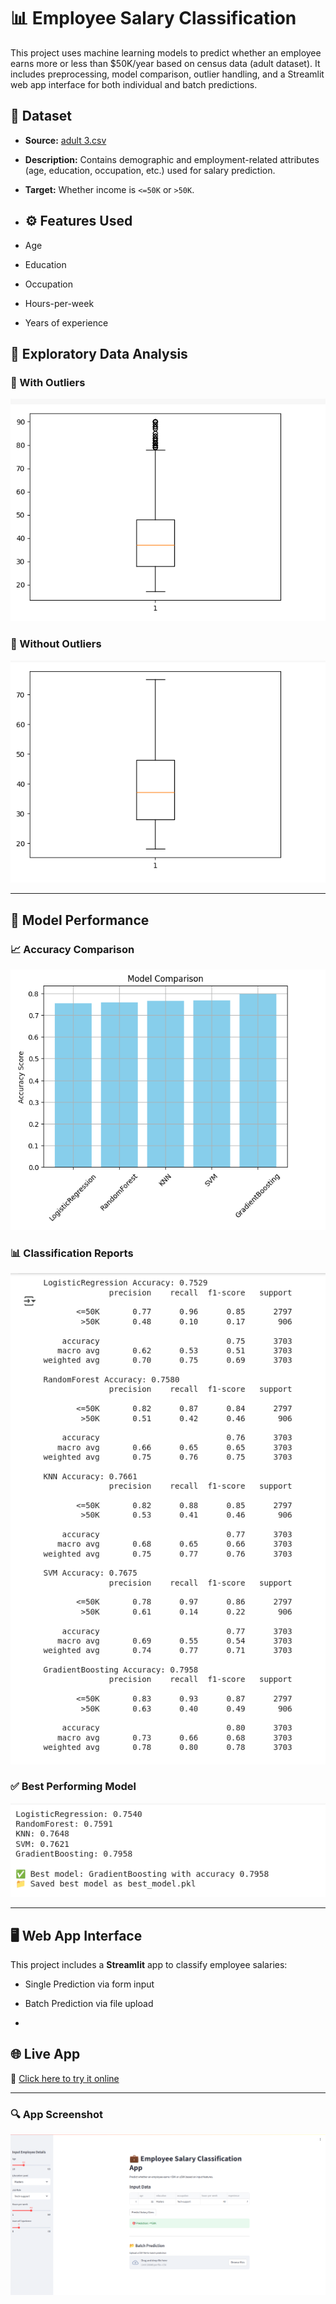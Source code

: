 # 📊 Employee Salary Classification

This project uses machine learning models to predict whether an employee earns more or less than $50K/year based on census data (adult dataset). It includes preprocessing, model comparison, outlier handling, and a Streamlit web app interface for both individual and batch predictions.

## 📁 Dataset

- **Source:** [adult 3.csv](./adult%203.csv)
- **Description:** Contains demographic and employment-related attributes (age, education, occupation, etc.) used for salary prediction.
- **Target:** Whether income is `<=50K` or `>50K`.

- ## ⚙️ Features Used

- Age  
- Education  
- Occupation  
- Hours-per-week  
- Years of experience  


## 🧪 Exploratory Data Analysis

### 📌 With Outliers  
![Outlier Boxplot](https://github.com/Athulyakrishna-k1312/salary-predictor/blob/1440a50c6eba3aa017ac0749ef1fa13508931fd8/images/pic1.png)
### 📌 Without Outliers  
![Cleaned Boxplot](https://github.com/Athulyakrishna-k1312/salary-predictor/blob/b370299f11d01539eeeca34c228338eceaa3de7e/images/pic2.png)

---

## 🤖 Model Performance

### 📈 Accuracy Comparison  
![Model Comparison Bar Chart](https://github.com/Athulyakrishna-k1312/salary-predictor/blob/0308b329cad37bdbcdee031715196469b4f4c8b1/images/pic3.png)

### 📊 Classification Reports  
![Classification Report](https://github.com/Athulyakrishna-k1312/salary-predictor/blob/0308b329cad37bdbcdee031715196469b4f4c8b1/images/pic4.png)

### ✅ Best Performing Model  
![Best Model Highlight](https://github.com/Athulyakrishna-k1312/salary-predictor/blob/0308b329cad37bdbcdee031715196469b4f4c8b1/images/pic5.png)

---
## 🖥️ Web App Interface

This project includes a **Streamlit** app to classify employee salaries:

- Single Prediction via form input
- Batch Prediction via file upload

- 
## 🌐 Live App

🔗 [Click here to try it online](https://salary-predictor-cvfpndnysxwgbibtgtmpmc.streamlit.app/)

---



### 🔍 App Screenshot  
![App UI](https://github.com/Athulyakrishna-k1312/salary-predictor/blob/875453b5966f0ae78a28666f3708b553d09e5f18/images/Screenshot%20from%202025-07-21%2022-11-29.png)

